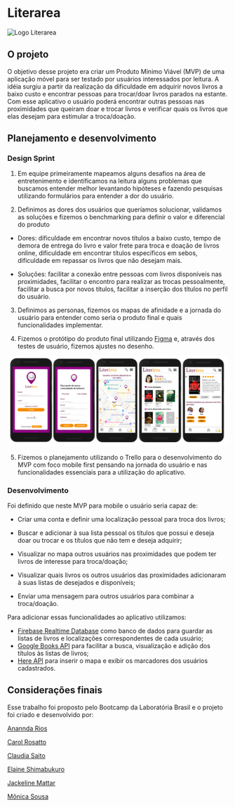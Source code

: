 # Literarea

![Logo Literarea](./images/Logo.png)
## O projeto

O objetivo desse projeto era criar um Produto Mínimo Viável (MVP) de uma aplicação móvel para ser testado por usuários interessados por leitura. A idéia surgiu a partir da realização da dificuldade em adquirir novos livros a baixo custo e encontrar pessoas para trocar/doar livros parados na estante. Com esse aplicativo o usuário poderá encontrar outras pessoas nas proximidades que queiram doar e trocar livros e verificar quais os livros que elas desejam para estimular a troca/doação.

## Planejamento e desenvolvimento

### Design Sprint
1. Em equipe primeiramente mapeamos alguns desafios na área de entretenimento e identificamos na leitura alguns problemas que buscamos entender melhor levantando hipóteses e fazendo pesquisas utilizando formulários para entender a dor do usuário.

2. Definimos as dores dos usuários que queríamos solucionar, validamos as soluções e fizemos o benchmarking para definir o valor e diferencial do produto

- Dores: dificuldade em encontrar novos títulos a baixo custo, tempo de demora de entrega do livro e valor frete para troca e doação de livros online, dificuldade em encontrar títulos específicos em sebos, dificuldade em repassar os livros que não desejam mais.

- Soluções: facilitar a conexão entre pessoas com livros disponíveis nas proximidades, facilitar o encontro para realizar as trocas pessoalmente, facilitar a busca por novos títulos, facilitar a inserção dos títulos no perfil do usuário.

3. Definimos as personas, fizemos os mapas de afinidade e a jornada do usuário para entender como seria o produto final e quais funcionalidades implementar.

4. Fizemos o protótipo do produto final utilizando [Figma](https://www.figma.com) e, através dos testes de usuário, fizemos ajustes no desenho. 

![](./images/layouts.png)

5. Fizemos o planejamento utilizando o Trello para o desenvolvimento do MVP com foco mobile first pensando na jornada do usuário e nas funcionalidades essenciais para a utilização do aplicativo.

### Desenvolvimento

Foi definido que neste MVP para mobile o usuário seria capaz de:

- Criar uma conta e definir uma localização pessoal para troca dos livros;

- Buscar e adicionar à sua lista pessoal os títulos que possui e deseja doar ou trocar e os títulos que não tem e deseja adquirir;

- Visualizar no mapa outros usuários nas proximidades que podem ter livros de interesse para troca/doação;

- Visualizar quais livros os outros usuários das proximidades adicionaram à suas listas de desejados e disponíveis;

- Enviar uma mensagem para outros usuários para combinar a troca/doação.

Para adicionar essas funcionalidades ao aplicativo utilizamos:

- [Firebase Realtime Database](https://firebase.google.com/) como banco de dados para guardar as listas de livros e localizações correspondentes de cada usuário;
- [Google Books API](https://developers.google.com/books) para facilitar a busca, visualização e adição dos títulos às listas de livros;
- [Here API](https://developer.here.com/) para inserir o mapa e exibir os marcadores dos usuários cadastrados.

## Considerações finais
Esse trabalho foi proposto pelo Bootcamp da Laboratória Brasil e o projeto foi criado e desenvolvido por:

[Anannda Rios](https://github.com/ananndarios)

[Carol Rosatto](https://github.com/carolrosatto)

[Claudia Saito](https://github.com/claudiakemi)

[Elaine Shimabukuro](https://github.com/elaineshimabukuro)

[Jackeline Mattar](https://github.com/jackmattar)

[Mônica Sousa](https://github.com/mokasousa)

